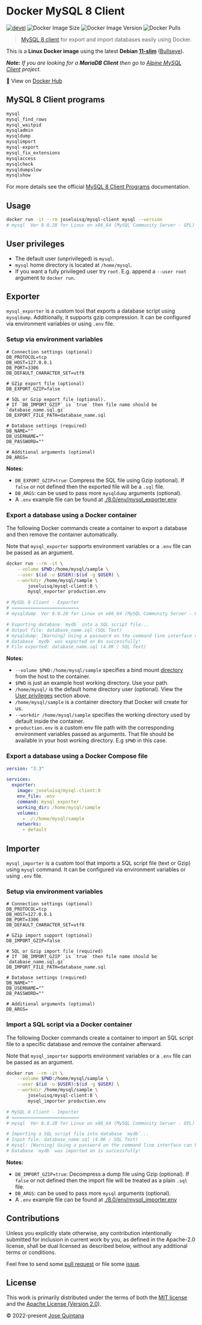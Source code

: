 # Docker MySQL 8 Client

[![devel](https://github.com/joseluisq/docker-mysql-client/actions/workflows/devel.yml/badge.svg)](https://github.com/joseluisq/docker-mysql-client/actions/workflows/devel.yml) ![Docker Image Size](https://img.shields.io/docker/image-size/joseluisq/mysql-client/8) ![Docker Image Version](https://img.shields.io/docker/v/joseluisq/mysql-client/8) ![Docker Pulls](https://img.shields.io/docker/pulls/joseluisq/mysql-client.svg)

> [MySQL 8 client](https://dev.mysql.com/doc/refman/8.0/en/programs-client.html) for export and import databases easily using Docker.

This is a __Linux Docker image__ using the latest __Debian [11-slim](https://hub.docker.com/_/debian?tab=tags&page=1&name=11-slim)__ ([Bullseye](https://www.debian.org/News/2021/20210814)).

_**Note:** If you are looking for a **MariaDB Client** then go to [Alpine MySQL Client](https://github.com/joseluisq/alpine-mysql-client) project._

🐳  View on [Docker Hub](https://hub.docker.com/r/joseluisq/mysql-client/)

## MySQL 8 Client programs

```sh
mysql
mysql_find_rows
mysql_waitpid
mysqladmin
mysqldump
mysqlimport
mysql-export
mysql_fix_extensions
mysqlaccess
mysqlcheck
mysqldumpslow
mysqlshow
```

For more details see the official [MySQL 8 Client Programs](https://dev.mysql.com/doc/refman/8.0/en/programs-client.html) documentation.

## Usage

```sh
docker run -it --rm joseluisq/mysql-client mysql --version
# mysql  Ver 8.0.28 for Linux on x86_64 (MySQL Community Server - GPL)
```

## User privileges

- The default user (unprivileged) is `mysql`.
- `mysql` home directory is located at `/home/mysql`.
- If you want a fully privileged user try `root`. E.g. append a `--user root` argument to `docker run`.

## Exporter

`mysql_exporter` is a custom tool that exports a database script using `mysqldump`. Additionally, it supports gzip compression.
It can be configured via environment variables or using `.env` file.

### Setup via environment variables

```env
# Connection settings (optional)
DB_PROTOCOL=tcp
DB_HOST=127.0.0.1
DB_PORT=3306
DB_DEFAULT_CHARACTER_SET=utf8

# GZip export file (optional)
DB_EXPORT_GZIP=false

# SQL or Gzip export file (optional).
# If `DB_IMPORT_GZIP` is `true` then file name should be `database_name.sql.gz`
DB_EXPORT_FILE_PATH=database_name.sql

# Database settings (required)
DB_NAME=""
DB_USERNAME=""
DB_PASSWORD=""

# Additional arguments (optional)
DB_ARGS=
```

**Notes:**

- `DB_EXPORT_GZIP=true`: Compress the SQL file using Gzip (optional). If `false` or not defined then the exported file will be a `.sql` file.
- `DB_ARGS`: can be used to pass more `mysqldump` arguments (optional). 
- A `.env` example file can be found at [./8.0/env/mysql_exporter.env](./8.0/env/mysql_exporter.env)

### Export a database using a Docker container

The following Docker commands create a container to export a database and then remove the container automatically.

Note that `mysql_exporter` supports environment variables or a `.env` file can be passed as an argument.

```sh
docker run --rm -it \
    --volume $PWD:/home/mysql/sample \
    --user $(id -u $USER):$(id -g $USER) \
    --workdir /home/mysql/sample \
        joseluisq/mysql-client:8 \
        mysql_exporter production.env

# MySQL 8 Client - Exporter
# =========================
# mysqldump  Ver 8.0.28 for Linux on x86_64 (MySQL Community Server - GPL)

# Exporting database `mydb` into a SQL script file...
# Output file: database_name.sql (SQL Text)
# mysqldump: [Warning] Using a password on the command line interface can be insecure.
# Database `mydb` was exported on 0s successfully!
# File exported: database_name.sql (4.0K / SQL Text)
```

__Notes:__

- `--volume $PWD:/home/mysql/sample` specifies a bind mount [directory](https://docs.docker.com/storage/bind-mounts/) from the host to the container.
- `$PWD` is just an example host working directory. Use your path.
- `/home/mysql/` is the default home directory user (optional). View the [User privileges](#user-privileges) section above.
- `/home/mysql/sample` is a container directory that Docker will create for us.
- `--workdir /home/mysql/sample` specifies the working directory used by default inside the container.
- `production.env` is a custom env file path with the corresponding environment variables passed as arguments. That file should be available in your host working directory. E.g `$PWD` in this case.

### Export a database using a Docker Compose file

```yaml
version: "3.3"

services:
  exporter:
    image: joseluisq/mysql-client:8
    env_file: .env
    command: mysql_exporter
    working_dir: /home/mysql/sample
    volumes:
      - ./:/home/mysql/sample
    networks:
      - default
```

## Importer

`mysql_importer` is a custom tool that imports a SQL script file (text or Gzip) using `mysql` command.
It can be configured via environment variables or using `.env` file.

### Setup via environment variables

```env
# Connection settings (optional)
DB_PROTOCOL=tcp
DB_HOST=127.0.0.1
DB_PORT=3306
DB_DEFAULT_CHARACTER_SET=utf8

# GZip import support (optional)
DB_IMPORT_GZIP=false

# SQL or Gzip import file (required)
# If `DB_IMPORT_GZIP` is `true` then file name should be `database_name.sql.gz`
DB_IMPORT_FILE_PATH=database_name.sql

# Database settings (required)
DB_NAME=""
DB_USERNAME=""
DB_PASSWORD=""

# Additional arguments (optional)
DB_ARGS=
```

### Import a SQL script via a Docker container

The following Docker commands create a container to import an SQL script file to a specific database and remove the container afterward.

Note that `mysql_importer` supports environment variables or a `.env` file can be passed as an argument.

```sh
docker run --rm -it \
    --volume $PWD:/home/mysql/sample \
    --user $(id -u $USER):$(id -g $USER) \
    --workdir /home/mysql/sample \
        joseluisq/mysql-client:8 \
        mysql_importer production.env

# MySQL 8 Client - Importer
# =========================
# mysql  Ver 8.0.28 for Linux on x86_64 (MySQL Community Server - GPL)

# Importing a SQL script file into database `mydb`...
# Input file: database_name.sql (4.0K / SQL Text)
# mysql: [Warning] Using a password on the command line interface can be insecure.
# Database `mydb` was imported on 1s successfully!
```

**Notes:**

- `DB_IMPORT_GZIP=true`: Decompress a dump file using Gzip (optional). If `false` or not defined then the import file will be treated as a plain `.sql` file.
- `DB_ARGS`: can be used to pass more `mysql` arguments (optional). 
- A `.env` example file can be found at [./8.0/env/mysql_importer.env](./8.0/env/mysql_importer.env)

## Contributions

Unless you explicitly state otherwise, any contribution intentionally submitted for inclusion in current work by you, as defined in the Apache-2.0 license, shall be dual licensed as described below, without any additional terms or conditions.

Feel free to send some [pull request](https://github.com/joseluisq/docker-mysql-client/pulls) or file some [issue](https://github.com/joseluisq/docker-mysql-client/issues).

## License

This work is primarily distributed under the terms of both the [MIT license](LICENSE-MIT) and the [Apache License (Version 2.0)](LICENSE-APACHE).

© 2022-present [Jose Quintana](https://joseluisq.net)

